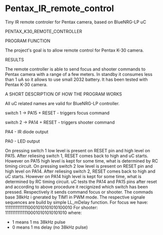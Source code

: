 # Pentax_IR_remote_control
Tiny IR remote controler for Pentax camera, based on BlueNRG-LP uC

PENTAX_K30_REMOTE_CONTROLLER

PROGRAM FUNCTION

The project's goal is to allow remote control for Pentax K-30 camera.

RESULTS

The remote controller is able to send focus and shooter commands to Pentax camera with a range of a few meters. In standby it consumes less than 1 uA so it allows to use small 2032 battery. It has been tested with Pentax K-30 camera.

A SHORT DESCRIPTION OF HOW THE PROGRAM WORKS

All uC related names are valid for BlueNRG-LP controller.

switch 1 -> PA15 + RESET - triggers focus command 

switch 2 -> PA14 + RESET - triggers shooter command

PA4 - IR diode output

PA0 - LED output


On pressing switch 1 low level is present on RESET pin and high level on PA15. After reliesing switch 1, RESET comes back to high and uC starts. However on PA15 high level is kept for some time, what is determined by RC timing circuit.
On pressing switch 2 low level is present on RESET pin and high level on PA14. After reliesing switch 2, RESET comes back to high and uC starts. However on PA14 high level is kept for some time, what is determined by RC timing circuit.
uC tests the PA14 and PA15 pins after reset and according to above procedure it recignized which switch has been pressed. Respectively it sends command focus or shooter.
The commads base 38kHz i gnerated by TIM1 in PWM mode. The respective signale sequences are build by simple LL_mDelay function.
For focus we have:
11111111111110001010101010100010
For shooter:
111111111111100010101010101010
where: 
- 1 means 1 ms 38kHz pulse
- 0 means 1 ms delay (no 38kHz pulse)
